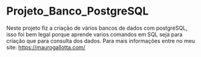 # Projeto_Banco_PostgreSQL
Neste projeto fiz a criação de vários bancos de dados com postgreSQL, isso foi bem legal porque aprende varios comandos em SQL seja para criação que para consulta dos dados. Para mais informações entre no meu site: https://maurogallotta.com/
